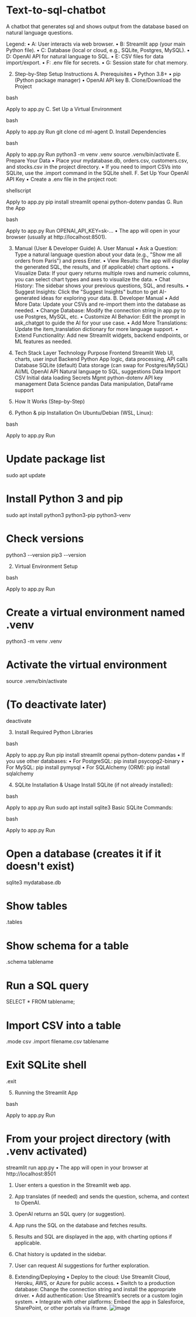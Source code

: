 # Text-to-sql-chatbot
A chatbot that generates sql and shows output from the database based on natural language questions. 





Legend:
• A: User interacts via web browser.
• B: Streamlit app (your main Python file).
• C: Database (local or cloud, e.g., SQLite, Postgres, MySQL).
• D: OpenAI API for natural language to SQL.
• E: CSV files for data import/export.
• F: .env file for secrets.
• G: Session state for chat memory.

2. Step-by-Step Setup Instructions
A. Prerequisites
• Python 3.8+
• pip (Python package manager)
• OpenAI API key
B. Clone/Download the Project

bash

Apply to app.py
C. Set Up a Virtual Environment

bash

Apply to app.py
Run
git clone <your-repo-url>
cd ml-agent
D. Install Dependencies

bash

Apply to app.py
Run
python3 -m venv .venv
source .venv/bin/activate
E. Prepare Your Data
• Place your mydatabase.db, orders.csv, customers.csv, and stocks.csv in the project directory.
• If you need to import CSVs into SQLite, use the .import command in the SQLite shell.
F. Set Up Your OpenAI API Key
• Create a .env file in the project root:

shellscript

Apply to app.py
pip install streamlit openai python-dotenv pandas
G. Run the App

bash

Apply to app.py
Run
  OPENAI_API_KEY=sk-...
• The app will open in your browser (usually at http://localhost:8501).

3. Manual (User & Developer Guide)
A. User Manual
• Ask a Question:
Type a natural language question about your data (e.g., "Show me all orders from Paris") and press Enter.
• View Results:
The app will display the generated SQL, the results, and (if applicable) chart options.
• Visualize Data:
If your query returns multiple rows and numeric columns, you can select chart types and axes to visualize the data.
• Chat History:
The sidebar shows your previous questions, SQL, and results.
• Suggest Insights:
Click the "Suggest Insights" button to get AI-generated ideas for exploring your data.
B. Developer Manual
• Add More Data:
Update your CSVs and re-import them into the database as needed.
• Change Database:
Modify the connection string in app.py to use Postgres, MySQL, etc.
• Customize AI Behavior:
Edit the prompt in ask_chatgpt to guide the AI for your use case.
• Add More Translations:
Update the item_translation dictionary for more language support.
• Extend Functionality:
Add new Streamlit widgets, backend endpoints, or ML features as needed.

4. Tech Stack
Layer	Technology	Purpose
Frontend	Streamlit	Web UI, charts, user input
Backend	Python	App logic, data processing, API calls
Database	SQLite (default)	Data storage (can swap for Postgres/MySQL)
AI/ML	OpenAI API	Natural language to SQL, suggestions
Data Import	CSV	Initial data loading
Secrets Mgmt	python-dotenv	API key management
Data Science	pandas	Data manipulation, DataFrame support

5. How It Works (Step-by-Step)
1. Python & pip Installation
On Ubuntu/Debian (WSL, Linux):

bash

Apply to app.py
Run
# Update package list
sudo apt update

# Install Python 3 and pip
sudo apt install python3 python3-pip python3-venv

# Check versions
python3 --version
pip3 --version

2. Virtual Environment Setup

bash

Apply to app.py
Run
# Create a virtual environment named .venv
python3 -m venv .venv

# Activate the virtual environment
source .venv/bin/activate

# (To deactivate later)
deactivate

3. Install Required Python Libraries

bash

Apply to app.py
Run
pip install streamlit openai python-dotenv pandas
• If you use other databases:
• For PostgreSQL: pip install psycopg2-binary
• For MySQL: pip install pymysql
• For SQLAlchemy (ORM): pip install sqlalchemy

4. SQLite Installation & Usage
Install SQLite (if not already installed):

bash

Apply to app.py
Run
sudo apt install sqlite3
Basic SQLite Commands:

bash

Apply to app.py
Run
# Open a database (creates it if it doesn't exist)
sqlite3 mydatabase.db

# Show tables
.tables

# Show schema for a table
.schema tablename

# Run a SQL query
SELECT * FROM tablename;

# Import CSV into a table
.mode csv
.import filename.csv tablename

# Exit SQLite shell
.exit

5. Running the Streamlit App

bash

Apply to app.py
Run
# From your project directory (with .venv activated)
streamlit run app.py
• The app will open in your browser at http://localhost:8501

1. User enters a question in the Streamlit web app.
2. App translates (if needed) and sends the question, schema, and context to OpenAI.
3. OpenAI returns an SQL query (or suggestion).
4. App runs the SQL on the database and fetches results.
5. Results and SQL are displayed in the app, with charting options if applicable.
6. Chat history is updated in the sidebar.
7. User can request AI suggestions for further exploration.

6. Extending/Deploying
• Deploy to the cloud:
Use Streamlit Cloud, Heroku, AWS, or Azure for public access.
• Switch to a production database:
Change the connection string and install the appropriate driver.
• Add authentication:
Use Streamlit’s secrets or a custom login system.
• Integrate with other platforms:
Embed the app in Salesforce, SharePoint, or other portals via iframe.
![image](https://github.com/user-attachments/assets/a4f636fe-9c6e-4abf-b97c-2034107ba940)
